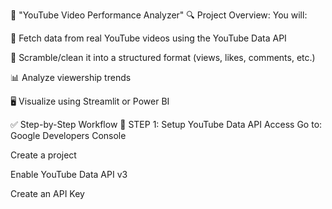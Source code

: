 🎥 "YouTube Video Performance Analyzer"
🔍 Project Overview:
You will:

🔗 Fetch data from real YouTube videos using the YouTube Data API

🧹 Scramble/clean it into a structured format (views, likes, comments, etc.)

📊 Analyze viewership trends

🖥️ Visualize using Streamlit or Power BI

✅ Step-by-Step Workflow
🧩 STEP 1: Setup YouTube Data API Access
Go to: Google Developers Console

Create a project

Enable YouTube Data API v3

Create an API Key

